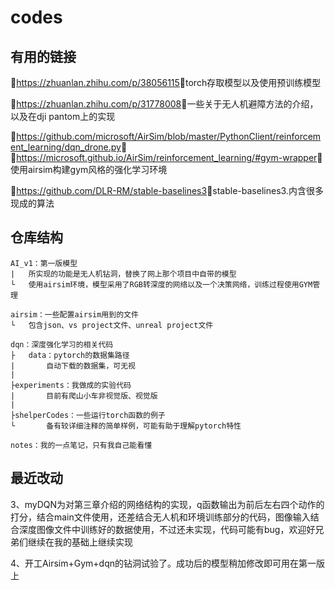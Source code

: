 # codes

## 有用的链接

🔗<https://zhuanlan.zhihu.com/p/38056115>🔗torch存取模型以及使用预训练模型

🔗<https://zhuanlan.zhihu.com/p/31778008>🔗一些关于无人机避障方法的介绍，以及在dji pantom上的实现

🔗<https://github.com/microsoft/AirSim/blob/master/PythonClient/reinforcement_learning/dqn_drone.py>🔗
🔗<https://microsoft.github.io/AirSim/reinforcement_learning/#gym-wrapper>🔗
使用airsim构建gym风格的强化学习环境

🔗<https://github.com/DLR-RM/stable-baselines3>🔗stable-baselines3.内含很多现成的算法

## 仓库结构

    AI_v1：第一版模型
    |   所实现的功能是无人机钻洞，替换了网上那个项目中自带的模型
    └   使用airsim环境，模型采用了RGB转深度的网络以及一个决策网络，训练过程使用GYM管理

    airsim：一些配置airsim用到的文件
    └   包含json、vs project文件、unreal project文件

    dqn：深度强化学习的相关代码
    ├   data：pytorch的数据集路径
    |       自动下载的数据集，可无视
    |
    ├experiments：我做成的实验代码
    |       目前有爬山小车非视觉版、视觉版
    |
    ├shelperCodes：一些运行torch函数的例子
    └       备有较详细注释的简单样例，可能有助于理解pytorch特性

    notes：我的一点笔记，只有我自己能看懂

## 最近改动

3、myDQN为对第三章介绍的网络结构的实现，q函数输出为前后左右四个动作的打分，结合main文件使用，还差结合无人机和环境训练部分的代码，图像输入结合深度图像文件中训练好的数据使用，不过还未实现，代码可能有bug，欢迎好兄弟们继续在我的基础上继续实现

4、开工Airsim+Gym+dqn的钻洞试验了。成功后的模型稍加修改即可用在第一版上
